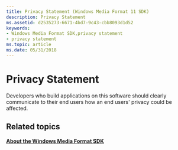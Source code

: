 ```yaml
---
title: Privacy Statement (Windows Media Format 11 SDK)
description: Privacy Statement
ms.assetid: d2535273-6671-4bd7-9c43-cbb8093d1d52
keywords:
- Windows Media Format SDK,privacy statement
- privacy statement
ms.topic: article
ms.date: 05/31/2018
---
```


# Privacy Statement

Developers who build applications on this software should clearly communicate to their end users how an end users' privacy could be affected. 

## Related topics

<dl> <dt>

[**About the Windows Media Format SDK**](about-the-windows-media-format-sdk.md)
</dt> </dl>

 

 




